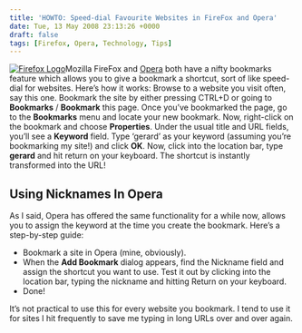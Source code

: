 ```yaml
---
title: 'HOWTO: Speed-dial Favourite Websites in FireFox and Opera'
date: Tue, 13 May 2008 23:13:26 +0000
draft: false
tags: [Firefox, Opera, Technology, Tips]
---
```


[![Firefox Logo](http://gerard.interwebworld.co.uk/files/2009/08/firefox-e1379623063857.jpg)](http://gerard.interwebworld.co.uk/files/2009/08/firefox-e1379623063857.jpg)Mozilla FireFox and [Opera](http://www.opera.com) both have a nifty bookmarks feature which allows you to give a bookmark a shortcut, sort of like speed-dial for websites. Here’s how it works: Browse to a website you visit often, say this one. Bookmark the site by either pressing CTRL+D or going to **Bookmarks** / **Bookmark** this page.  Once you’ve bookmarked the page, go to the **Bookmarks** menu and locate your new bookmark. Now, right-click on the bookmark and choose **Properties**. Under the usual title and URL fields, you’ll see a **Keyword** field. Type ‘gerard’ as your keyword (assuming you’re bookmarking my site!) and click **OK**. Now, click into the location bar, type **gerard** and hit return on your keyboard. The shortcut is instantly transformed into the URL!

Using Nicknames In Opera
------------------------

As I said, Opera has offered the same functionality for a while now, allows you to assign the keyword at the time you create the bookmark. Here’s a step-by-step guide:

*   Bookmark a site in Opera (mine, obviously).
*   When the **Add Bookmark** dialog appears, find the Nickname field and assign the shortcut you want to use. Test it out by clicking into the location bar, typing the nickname and hitting Return on your keyboard.
*   Done!

It’s not practical to use this for every website you bookmark. I tend to use it for sites I hit frequently to save me typing in long URLs over and over again.